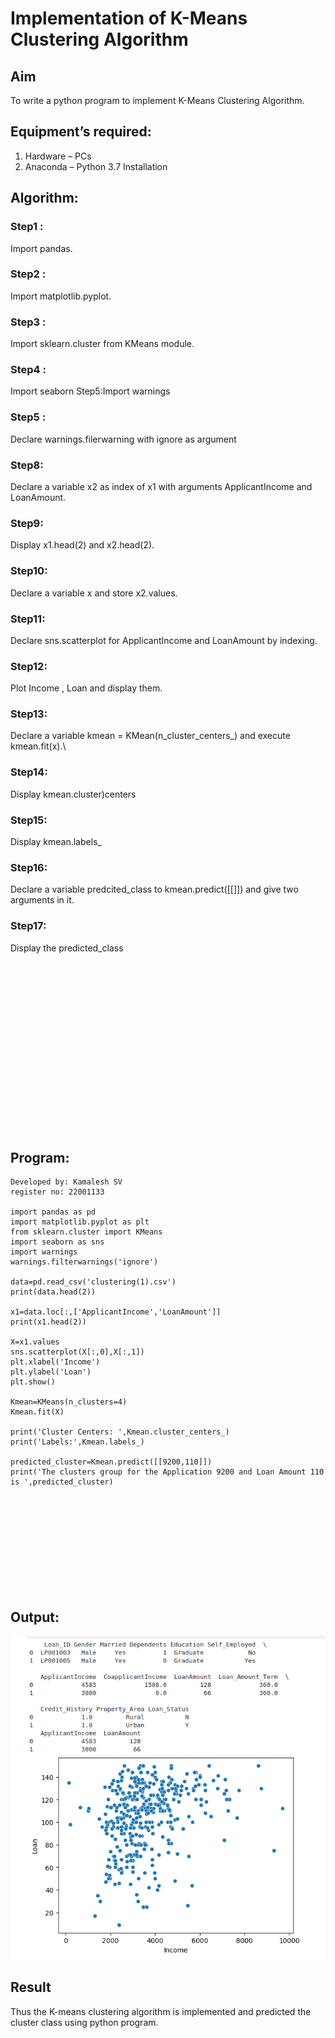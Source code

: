 # Implementation of K-Means Clustering Algorithm
## Aim
To write a python program to implement K-Means Clustering Algorithm.
## Equipment’s required:
1.	Hardware – PCs
2.	Anaconda – Python 3.7 Installation

## Algorithm:

### Step1 : 
Import pandas.
### Step2 : 
Import matplotlib.pyplot.
### Step3 : 
Import sklearn.cluster from KMeans module.
### Step4 : 
Import seaborn Step5:Import warnings
### Step5 : 
Declare warnings.filerwarning with ignore as argument
### Step8:
Declare a variable x2 as index of x1 with arguments ApplicantIncome and LoanAmount.
### Step9:
Display x1.head(2) and x2.head(2).
### Step10:
Declare a variable x and store x2.values.
### Step11:
Declare sns.scatterplot for ApplicantIncome and LoanAmount by indexing.
### Step12:
Plot Income , Loan and display them.
### Step13:
Declare a variable kmean = KMean(n_cluster_centers_) and execute kmean.fit(x).\
### Step14:
Display kmean.cluster)centers
### Step15:
Display kmean.labels_ 
### Step16:
Declare a variable predcited_class to kmean.predict([[]]) and give two arguments in it.
### Step17:
Display the predicted_class

<br>
<br>
<br>
<br>
<br>
<br>
<br>
<br>
<br>
<br>
<br>
<br>
<br>
<br>
<br>
<br>


## Program:
```
Developed by: Kamalesh SV
register no: 22001133

import pandas as pd
import matplotlib.pyplot as plt
from sklearn.cluster import KMeans
import seaborn as sns
import warnings
warnings.filterwarnings('ignore')

data=pd.read_csv('clustering(1).csv')
print(data.head(2))

x1=data.loc[:,['ApplicantIncome','LoanAmount']]
print(x1.head(2))

X=x1.values
sns.scatterplot(X[:,0],X[:,1])
plt.xlabel('Income')
plt.ylabel('Loan')
plt.show()

Kmean=KMeans(n_clusters=4)
Kmean.fit(X)

print('Cluster Centers: ',Kmean.cluster_centers_)
print('Labels:',Kmean.labels_)

predicted_cluster=Kmean.predict([[9200,110]])
print('The clusters group for the Application 9200 and Loan Amount 110  is ',predicted_cluster)
```

<br>
<br>
<br>
<br>
<br>
<br>
<br>
<br>
<br>


## Output:

![OUTPUT](./output.png)


## Result
Thus the K-means clustering algorithm is implemented and predicted the cluster class using python program.

